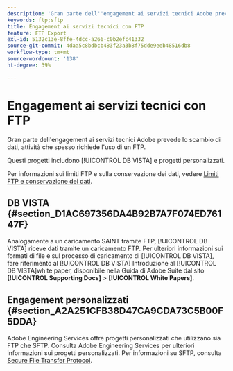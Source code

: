 ```yaml
---
description: 'Gran parte dell''engagement ai servizi tecnici Adobe prevede lo scambio di dati, attività che spesso richiede l''uso di un FTP. '
keywords: ftp;sftp
title: Engagement ai servizi tecnici con FTP
feature: FTP Export
exl-id: 5132c13e-8ffe-4dcc-a266-c0b2efc41332
source-git-commit: 4daa5c8bdbcb483f23a3b8f75dde9eeb48516db8
workflow-type: tm+mt
source-wordcount: '138'
ht-degree: 39%

---
```


# Engagement ai servizi tecnici con FTP

Gran parte dell&#39;engagement ai servizi tecnici Adobe prevede lo scambio di dati, attività che spesso richiede l&#39;uso di un FTP. 

Questi progetti includono [!UICONTROL DB VISTA] e progetti personalizzati.

Per informazioni sui limiti FTP e sulla conservazione dei dati, vedere [Limiti FTP e conservazione dei dati](/help/export/ftp-and-sftp/ftp-limits.md).

## DB VISTA {#section_D1AC697356DA4B92B7A7F074ED76147F}

Analogamente a un caricamento SAINT tramite FTP, [!UICONTROL DB VISTA] riceve dati tramite un caricamento FTP. Per ulteriori informazioni sui formati di file e sul processo di caricamento di [!UICONTROL DB VISTA], fare riferimento al [!UICONTROL DB VISTA] Introduzione al [!UICONTROL DB VISTA]white paper, disponibile nella Guida di Adobe Suite dal sito **[!UICONTROL Supporting Docs]** > **[!UICONTROL White Papers]**.

## Engagement personalizzati {#section_A2A251CFB38D47CA9CDA73C5B00F5DDA}

Adobe Engineering Services offre progetti personalizzati che utilizzano sia FTP che SFTP. Consulta Adobe Engineering Services per ulteriori informazioni sui progetti personalizzati. Per informazioni su SFTP, consulta [Secure File Transfer Protocol](/help/export/ftp-and-sftp/c-sftp/ftp-sftp.md).
